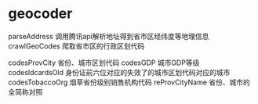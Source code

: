 # geocoder

parseAddress 调用腾讯api解析地址得到省市区经纬度等地理信息
crawlGeoCodes 爬取省市区的行政区划代码

codesProvCity 省份、城市区划代码
codesGDP 城市GDP等级
codesIdcardsOld 身份证前六位对应的失效了的城市区划代码对应的城市
codesTobaccoOrg 烟草省份级别销售机构代码
reProvCityName 省份、城市的全简称对照
